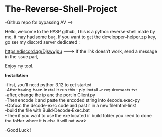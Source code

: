 # The-Reverse-Shell-Project
-Github repo for bypassing AV -->

Hello, welcome to the RVSP github,
This is a python reverse-shell made by me, it may had some bug,
If you want to get the developper~helper.zip key, go see my discord server dedicated :

https://discord.gg/Djswwjpu ---> If the link doesn't work, send a message in the issue part,

Enjoy my tool.

<b>Installation</b>

-first, you'll need python 3.12 to get started <br>
-After having been install it run this : pip install -r requirements.txt <br>
-after, change the ip and the port in Client.py <br>
-Then encode it and paste the encoded string into decode.exec-py <br>
-Obfusc the decode-exec code and past it in a new file(html-link) <br>
-build the file with Build-Decode-Exec.bat <br>
-Then if you want to use the exe located in build folder you need to clone the folder where it is else it will not work. <br>

-Good Luck ! 
